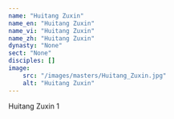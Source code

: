 ```yaml
---
name: "Huitang Zuxin"
name_en: "Huitang Zuxin"
name_vi: "Huitang Zuxin"
name_zh: "Huitang Zuxin"
dynasty: "None"
sect: "None"
disciples: []
image: 
    src: "/images/masters/Huitang_Zuxin.jpg"
    alt: "Huitang Zuxin"
---
```


Huitang Zuxin 1
